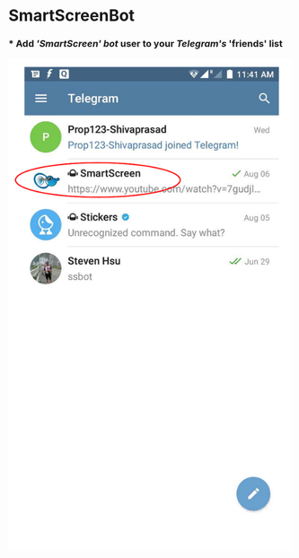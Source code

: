 # SmartScreenBot

### * Add _'SmartScreen' bot_ user to your _Telegram's_ 'friends' list

![](assets/smartbot.png)
